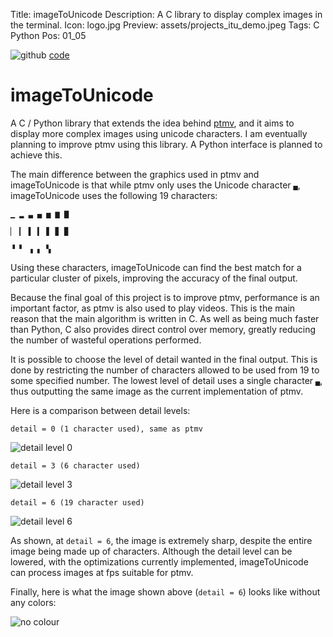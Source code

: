 Title: imageToUnicode
Description: A C library to display complex images in the terminal.
Icon: logo.jpg
Preview: assets/projects_itu_demo.jpeg
Tags: C Python
Pos: 01_05

<div class="right_align">
    <img class="icon" src="assets/icon_github.svg" alt="github"/>
    <a href="https://github.com/kai-kj/itu">code</a>
</div>

# imageToUnicode

A C / Python library that extends the idea behind [ptmv](projects_ptmv.md), and it aims to display more complex images using unicode characters. I am eventually planning to improve ptmv using this library. A Python interface is planned to achieve this.

The main difference between the graphics used in ptmv and imageToUnicode is that while ptmv only uses the Unicode character `▄`, imageToUnicode uses the following 19 characters:

```
▁ ▂ ▃ ▄ ▅ ▆ ▇

▏ ▎ ▌ ▍ ▋ ▊ ▉

▝ ▘ ▗ ▖ ▚
```

Using these characters, imageToUnicode can find the best match for a particular cluster of pixels, improving the accuracy of the final output.

Because the final goal of this project is to improve ptmv, performance is an important factor, as ptmv is also used to play videos. This is the main reason that the main algorithm is written in C. As well as being much faster than Python, C also provides direct control over memory, greatly reducing the number of wasteful operations performed.

It is possible to choose the level of detail wanted in the final output. This is done by restricting the number of characters allowed to be used from 19 to some specified number. The lowest level of detail uses a single character `▄`, thus outputting the same image as the current implementation of ptmv.

Here is a comparison between detail levels:

```
detail = 0 (1 character used), same as ptmv
```

![detail level 0](assets/projects_itu_detail_0.png)

```
detail = 3 (6 character used)
```

![detail level 3](assets/projects_itu_detail_3.png)

```
detail = 6 (19 character used)
```

![detail level 6](assets/projects_itu_detail_6.png)

As shown, at `detail = 6`, the image is extremely sharp, despite the entire image being made up of characters. Although the detail level can be lowered, with the optimizations currently implemented, imageToUnicode can process images at fps suitable for ptmv.

Finally, here is what the image shown above (`detail = 6`) looks like without any colors: 

![no colour](assets/projects_itu_no_color.png)
